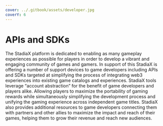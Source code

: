 ```yaml
---
cover: ../.gitbook/assets/developer.jpg
coverY: 6
---
```


# APIs and SDKs

The StadiaX platform is dedicated to enabling as many gameplay experiences as possible for players in order to develop a vibrant and engaging community of games and gamers. In support of this StadiaX is offering a number of support devices to game developers including APIs and SDKs targeted at simplifying the process of integrating web3 experiences into existing game catalogs and experiences. StadiaX tools leverage “account abstraction” for the benefit of game developers and players alike. Allowing players to maximize the portability of gaming rewards while simultaneously simplifying the development process and unifying the gaming experience across independent game titles. StadiaX also provides additional resources to game developers connecting them with partners and other allies to maximize the impact and reach of their games, helping them to grow their revenue and reach new audiences.
